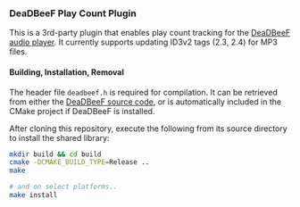 
### DeaDBeeF Play Count Plugin

This is a 3rd-party plugin that enables play count tracking for the [DeaDBeeF
audio player](http://deadbeef.sourceforge.net/). It currently supports updating
ID3v2 tags (2.3, 2.4) for MP3 files.


#### Building, Installation, Removal

The header file `deadbeef.h` is required for compilation. It can be retrieved
from either the [DeaDBeeF source code](https://github.com/DeaDBeeF-Player/deadbeef),
or is automatically included in the CMake project if DeaDBeeF is installed.

After cloning this repository, execute the following from its source directory
to install the shared library:
```bash
mkdir build && cd build
cmake -DCMAKE_BUILD_TYPE=Release ..
make

# and on select platforms..
make install
```
